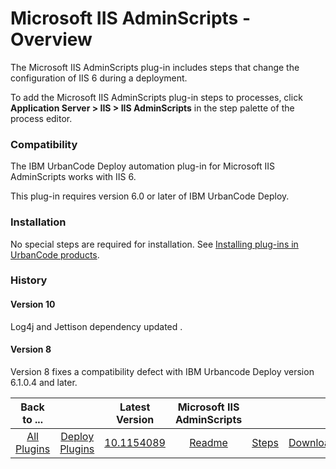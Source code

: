 
# Microsoft IIS AdminScripts - Overview


The Microsoft IIS AdminScripts plug-in includes steps that change the configuration of IIS 6 during a deployment.

To add the Microsoft IIS AdminScripts plug-in steps to processes, click **Application Server > IIS > IIS AdminScripts** in the step palette of the process editor.

### Compatibility

The IBM UrbanCode Deploy automation plug-in for Microsoft IIS AdminScripts works with IIS 6.

This plug-in requires version 6.0 or later of IBM UrbanCode Deploy.

### Installation

No special steps are required for installation. See [Installing plug-ins in UrbanCode products](https://community.ibm.com/community/user/wasdevops/blogs/laurel-dickson-bull1/2022/06/13/install-plugins).

### History

#### Version 10

Log4j and Jettison dependency updated .

#### Version 8

Version 8 fixes a compatibility defect with IBM Urbancode Deploy version 6.1.0.4 and later.


|Back to ...||Latest Version|Microsoft IIS AdminScripts |||
| :---: | :---: | :---: | :---: | :---: | :---: |
|[All Plugins](../../index.md)|[Deploy Plugins](../README.md)|[10.1154089](https://raw.githubusercontent.com/UrbanCode/IBM-UCD-PLUGINS/main/files/IIS-AdminScripts/ucd-IIS-AdminScripts-10.1154089.zip)|[Readme](README.md)|[Steps](steps.md)|[Downloads](downloads.md)|

